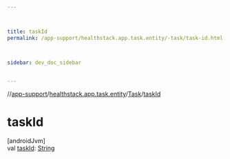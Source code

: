 ```yaml
---



title: taskId
permalink: /app-support/healthstack.app.task.entity/-task/task-id.html



sidebar: dev_doc_sidebar


---
```




//[app-support](/app-support.html)/[healthstack.app.task.entity](../index.html)/[Task](index.html)/[taskId](task-id.html)



# taskId



[androidJvm]\
val [taskId](task-id.html): [String](https://kotlinlang.org/api/latest/jvm/stdlib/kotlin/-string/index.html)






